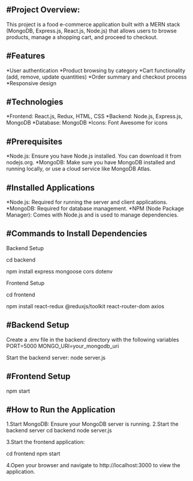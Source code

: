 #Project Overview:
----------------
This project is a food e-commerce application built with a MERN stack (MongoDB, Express.js, React.js, Node.js) that allows users to browse products, manage a shopping cart, and proceed to checkout.

#Features
----------------
*User authentication
*Product browsing by category
*Cart functionality (add, remove, update quantities)
*Order summary and checkout process
*Responsive design

#Technologies
--------------------
*Frontend: React.js, Redux, HTML, CSS
*Backend: Node.js, Express.js, MongoDB
*Database: MongoDB
*Icons: Font Awesome for icons

#Prerequisites
----------------------
*Node.js: Ensure you have Node.js installed. You can download it from nodejs.org.
*MongoDB: Make sure you have MongoDB installed and running locally, or use a cloud service like MongoDB Atlas.

#Installed Applications
---------------------------
*Node.js: Required for running the server and client applications.
*MongoDB: Required for database management.
*NPM (Node Package Manager): Comes with Node.js and is used to manage dependencies.

#Commands to Install Dependencies
-----------------------------
Backend Setup

cd backend

npm install express mongoose cors dotenv

Frontend Setup

cd frontend

npm install react-redux @reduxjs/toolkit react-router-dom axios

#Backend Setup
-------------------
Create a .env file in the backend directory with the following variables
PORT=5000
MONGO_URI=your_mongodb_uri

Start the backend server:
node server.js

#Frontend Setup
------------------------
npm start

#How to Run the Application
--------------------------
1.Start MongoDB: Ensure your MongoDB server is running.
2.Start the backend server
cd backend
node server.js

3.Start the frontend application:

cd frontend
npm start

4.Open your browser and navigate to http://localhost:3000 to view the application.

